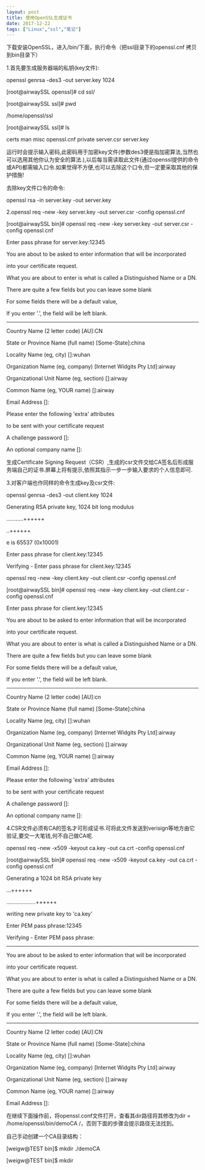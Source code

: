 ```yaml
---
layout: post
title: 使用OpenSSL生成证书
date: 2017-12-22
tags: ["Linux","ssl","笔记"]
---
```


下载安装OpenSSL，进入/bin/下面，执行命令（把ssl目录下的openssl.cnf 拷贝到bin目录下）

1.首先要生成服务器端的私钥(key文件):

openssl genrsa -des3 -out server.key 1024

[root@airwaySSL openssl]# cd ssl/

[root@airwaySSL ssl]# pwd

/home/openssl/ssl

[root@airwaySSL ssl]# ls

certs  man  misc  openssl.cnf  private  server.csr  server.key

运行时会提示输入密码,此密码用于加密key文件(参数des3便是指加密算法,当然也可以选用其他你认为安全的算法.),以后每当需读取此文件(通过openssl提供的命令或API)都需输入口令.如果觉得不方便,也可以去除这个口令,但一定要采取其他的保护措施!

去除key文件口令的命令:

openssl rsa -in server.key -out server.key

2.openssl req -new -key server.key -out server.csr -config openssl.cnf

[root@airwaySSL bin]# openssl req -new -key server.key -out server.csr -config openssl.cnf

Enter pass phrase for server.key:12345

You are about to be asked to enter information that will be incorporated

into your certificate request.

What you are about to enter is what is called a Distinguished Name or a DN.

There are quite a few fields but you can leave some blank

For some fields there will be a default value,

If you enter '.', the field will be left blank.

-----

Country Name (2 letter code) [AU]:CN

State or Province Name (full name) [Some-State]:china

Locality Name (eg, city) []:wuhan

Organization Name (eg, company) [Internet Widgits Pty Ltd]:airway

Organizational Unit Name (eg, section) []:airway

Common Name (eg, YOUR name) []:airway

Email Address []:

Please enter the following 'extra' attributes

to be sent with your certificate request

A challenge password []:

An optional company name []:

生成Certificate Signing Request（CSR）,生成的csr文件交给CA签名后形成服务端自己的证书.屏幕上将有提示,依照其指示一步一步输入要求的个人信息即可.

3.对客户端也作同样的命令生成key及csr文件:

openssl genrsa -des3 -out client.key 1024

Generating RSA private key, 1024 bit long modulus

...........++++++

..++++++

e is 65537 (0x10001)

Enter pass phrase for client.key:12345

Verifying - Enter pass phrase for client.key:12345

openssl req -new -key client.key -out client.csr -config openssl.cnf

[root@airwaySSL bin]# openssl req -new -key client.key -out client.csr -config openssl.cnf

Enter pass phrase for client.key:12345

You are about to be asked to enter information that will be incorporated

into your certificate request.

What you are about to enter is what is called a Distinguished Name or a DN.

There are quite a few fields but you can leave some blank

For some fields there will be a default value,

If you enter '.', the field will be left blank.

-----

Country Name (2 letter code) [AU]:cn

State or Province Name (full name) [Some-State]:china

Locality Name (eg, city) []:wuhan

Organization Name (eg, company) [Internet Widgits Pty Ltd]:airway

Organizational Unit Name (eg, section) []:airway

Common Name (eg, YOUR name) []:airway

Email Address []:

Please enter the following 'extra' attributes

to be sent with your certificate request

A challenge password []:

An optional company name []:

4.CSR文件必须有CA的签名才可形成证书.可将此文件发送到verisign等地方由它验证,要交一大笔钱,何不自己做CA呢.

openssl req -new -x509 -keyout ca.key -out ca.crt -config openssl.cnf

[root@airwaySSL bin]# openssl req -new -x509 -keyout ca.key -out ca.crt -config openssl.cnf

Generating a 1024 bit RSA private key

...++++++

...................++++++

writing new private key to 'ca.key'

Enter PEM pass phrase:12345

Verifying - Enter PEM pass phrase:

-----

You are about to be asked to enter information that will be incorporated

into your certificate request.

What you are about to enter is what is called a Distinguished Name or a DN.

There are quite a few fields but you can leave some blank

For some fields there will be a default value,

If you enter '.', the field will be left blank.

-----

Country Name (2 letter code) [AU]:CN

State or Province Name (full name) [Some-State]:china

Locality Name (eg, city) []:wuhan

Organization Name (eg, company) [Internet Widgits Pty Ltd]:airway

Organizational Unit Name (eg, section) []:airway

Common Name (eg, YOUR name) []:airway

Email Address []:

在继续下面操作前，将openssl.conf文件打开，查看其dir路径将其修改为dir = /home/openssl/bin/demoCA /，否则下面的步骤会提示路径无法找到。

自己手动创建一个CA目录结构：

[weigw@TEST bin]$ mkdir ./demoCA

[weigw@TEST bin]$ mkdir